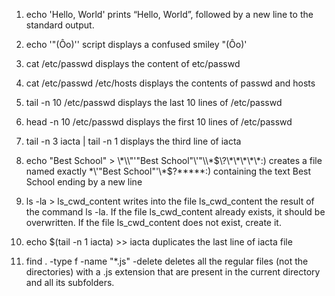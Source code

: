 1. echo 'Hello, World' 
prints “Hello, World”, followed by a new line to the standard output.

2. echo '"(Ôo)'\'
script displays a confused smiley "(Ôo)'

3. cat /etc/passwd
displays the content of etc/passwd

4. cat /etc/passwd /etc/hosts
displays the contents of passwd and hosts

5. tail -n 10 /etc/passwd
displays the last 10 lines of /etc/passwd

6. head -n 10 /etc/passwd
displays the first 10 lines of /etc/passwd

7. tail -n 3 iacta | tail -n 1
displays the third line of iacta

8. echo "Best School" > \\\*\\\\"'\"Best School\"\\'"\\\\\*\$\\\?\\\*\\\*\\\*\\\*\\\*\:\)
creates a file named exactly \*\\'"Best School"\'\\*$\?\*\*\*\*\*:) containing the text Best School ending by a new line

9. ls -la > ls_cwd_content
writes into the file ls_cwd_content the result of the command ls -la. If the file ls_cwd_content already exists, it should be overwritten. If the file ls_cwd_content does not exist, create it.

10. echo $(tail -n 1 iacta) >> iacta
duplicates the last line of iacta file

11. find . -type f -name "*.js" -delete
deletes all the regular files (not the directories) with a .js extension that are present in the current directory and all its subfolders.
